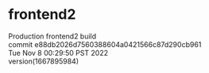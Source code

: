 # frontend2  
Production frontend2 build  
commit e88db2026d7560388604a0421566c87d290cb961  
Tue Nov 8 00:29:50 PST 2022  
version(1667895984)  
